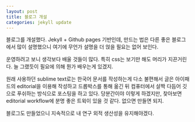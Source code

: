 ```yaml
---
layout: post
title: 블로그 개설
categories: jekyll update
---
```


블로그를 개설했다.
Jekyll + Github pages 기반인데, 만드는 법은 다른 좋은 블로그에서 많이 설명했으니 여기에 무언가 설명을 더 얹을 필요는 없어 보인다.

운영하려고 보니 생각보다 배울 것들이 많다.
특히 css는 보기만 해도 머리가 지끈거린다.
늘 그랬듯이 필요에 의해 뭔가 배우는게 있겠지.

원래 사용하던 sublime text로는 한국어 문서를 작성하는게 다소 불편해서 글은 아이패드의 editorial을 이용해 작성하고 드롭박스를 통해 옮긴 뒤 컴퓨터에서 살짝 다듬어 깃으로 푸쉬하는 방식으로 포스팅을 하고 있다.
당분간이야 이렇게 하겠지만, 찾아보면 editorial workflow에 분명 좋은 트윅이 있을 것 같다.
없으면 만들면 되지.

블로그도 만들었으니 지속적으로 내 연구 외적 생산성을 유지해야겠다.
